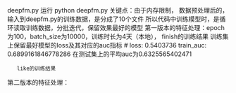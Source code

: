 deepfm.py
运行  python deepfm.py
关键点：由于内存限制，
       数据预处理后的，输入到deepfm.py的训练数据，是分成了10个文件
       所以代码中训练模型时，是循环读取训练数据，分批迭代，保留效果最好的模型
第一版本的特征处理：epoch为100，batch_size为10000，训练时长为4天（本地），
       finish的训练结果
       训练集上保留最好模型的loss及其对应的auc指标
       # loss: 0.5403736 train_auc: 0.6899161846778286
       在测试集上的平均auc为0.6325565402471

       like的训练结果


第二版本的特征处理：
